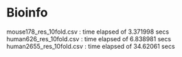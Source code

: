 # Bioinfo
mouse178_res_10fold.csv : time elapsed of 3.371998 secs
human626_res_10fold.csv : time elapsed of 6.838981 secs
human2655_res_10fold.csv : time elapsed of 34.62061 secs

